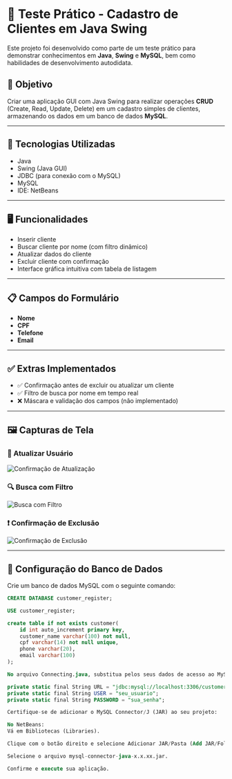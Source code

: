 # 🧪 Teste Prático - Cadastro de Clientes em Java Swing

Este projeto foi desenvolvido como parte de um teste prático para demonstrar conhecimentos em **Java**, **Swing** e **MySQL**, bem como habilidades de desenvolvimento autodidata.

## 🎯 Objetivo

Criar uma aplicação GUI com Java Swing para realizar operações **CRUD** (Create, Read, Update, Delete) em um cadastro simples de clientes, armazenando os dados em um banco de dados **MySQL**.

---

## 🧰 Tecnologias Utilizadas

- Java
- Swing (Java GUI)
- JDBC (para conexão com o MySQL)
- MySQL
- IDE: NetBeans

---

## 🖥️ Funcionalidades

- Inserir cliente
- Buscar cliente por nome (com filtro dinâmico)
- Atualizar dados do cliente
- Excluir cliente com confirmação
- Interface gráfica intuitiva com tabela de listagem

---

## 📋 Campos do Formulário

- **Nome**
- **CPF**
- **Telefone**
- **Email**

---

## ✅ Extras Implementados

- ✅ Confirmação antes de excluir ou atualizar um cliente
- ✅ Filtro de busca por nome em tempo real
- ❌ Máscara e validação dos campos (não implementado)

---

## 🖼️ Capturas de Tela

### 🧾 Atualizar Usuário
![Confirmação de Atualização](edamatec-test/src/edamatectest/img/update.png)

### 🔍 Busca com Filtro
![Busca com Filtro](edamatec-test/src/edamatectest/img/seach.png)

### ❗ Confirmação de Exclusão
![Confirmação de Exclusão](edamatec-test/src/edamatectest/img/delete.png)

---

## 🔌 Configuração do Banco de Dados

Crie um banco de dados MySQL com o seguinte comando:

```sql
CREATE DATABASE customer_register;

USE customer_register;

create table if not exists customer(
	id int auto_increment primary key,
    customer_name varchar(100) not null,
    cpf varchar(14) not null unique,
    phone varchar(20),
    email varchar(100)
);

No arquivo Connecting.java, substitua pelos seus dados de acesso ao MySQL:

private static final String URL = "jdbc:mysql://localhost:3306/customer_register";
private static final String USER = "seu_usuario";
private static final String PASSWORD = "sua_senha";

Certifique-se de adicionar o MySQL Connector/J (JAR) ao seu projeto:

No NetBeans:
Vá em Bibliotecas (Libraries).

Clique com o botão direito e selecione Adicionar JAR/Pasta (Add JAR/Folder).

Selecione o arquivo mysql-connector-java-x.x.xx.jar.

Confirme e execute sua aplicação.


